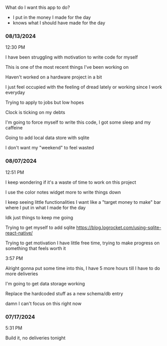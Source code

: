 What do I want this app to do?

- I put in the money I made for the day
- knows what I should have made for the day

### 08/13/2024

12:30 PM

I have been struggling with motivation to write code for myself

This is one of the most recent things I've been working on

Haven't worked on a hardware project in a bit

I just feel occupied with the feeling of dread lately or working since I work everyday

Trying to apply to jobs but low hopes

Clock is ticking on my debts

I'm going to force myself to write this code, I got some sleep and my caffeine

Going to add local data store with sqlite

I don't want my "weekend" to feel wasted

### 08/07/2024

12:51 PM

I keep wondering if it's a waste of time to work on this project

I use the color notes widget more to write things down

I keep seeing little functionalities I want like a "target money to make" bar where I put in what I made for the day

Idk just things to keep me going

Trying to get myself to add sqlite https://blog.logrocket.com/using-sqlite-react-native/

Trying to get motivation I have little free time, trying to make progress on something that feels worth it

3:57 PM

Alright gonna put some time into this, I have 5 more hours till I have to do more deliveries

I'm going to get data storage working

Replace the hardcoded stuff as a new schema/db entry

damn I can't focus on this right now

### 07/17/2024

5:31 PM

Build it, no deliveries tonight
